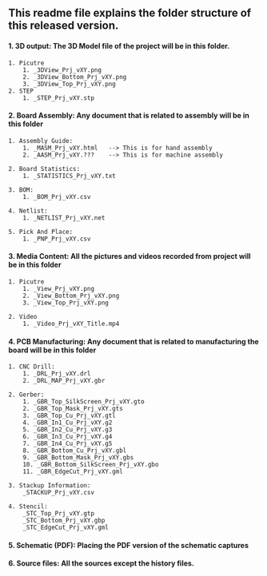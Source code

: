 ## This readme file explains the folder structure of this released version.

#### 1. 3D output: The 3D Model file of the project will be in this folder.
	1. Picutre
		1. _3DView_Prj_vXY.png
		2. _3DView_Bottom_Prj_vXY.png
		3. _3DView_Top_Prj_vXY.png
	2. STEP
		1. _STEP_Prj_vXY.stp

#### 2. Board Assembly: Any document that is related to assembly will be in this folder

	1. Assembly Guide:
		1. _MASM_Prj_vXY.html	--> This is for hand assembly
		2. _AASM_Prj_vXY.???	--> This is for machine assembly

	2. Board Statistics:
		1. _STATISTICS_Prj_vXY.txt

	3. BOM:
		1. _BOM_Prj_vXY.csv

	4. Netlist:
		1. _NETLIST_Prj_vXY.net

	5. Pick And Place:
		1. _PNP_Prj_vXY.csv

#### 3. Media Content: All the pictures and videos recorded from project will be in this folder
	
	1. Picutre
		1. _View_Prj_vXY.png
		2. _View_Bottom_Prj_vXY.png
		3. _View_Top_Prj_vXY.png

	2. Video
		1. _Video_Prj_vXY_Title.mp4

#### 4. PCB Manufacturing: Any document that is related to manufacturing the board will be in this folder

	1. CNC Drill:
		1. _DRL_Prj_vXY.drl		
		2. _DRL_MAP_Prj_vXY.gbr

	2. Gerber:
		1. _GBR_Top_SilkScreen_Prj_vXY.gto
		2. _GBR_Top_Mask_Prj_vXY.gts
		3. _GBR_Top_Cu_Prj_vXY.gtl
		4. _GBR_In1_Cu_Prj_vXY.g2
		5. _GBR_In2_Cu_Prj_vXY.g3
		6. _GBR_In3_Cu_Prj_vXY.g4
		7. _GBR_In4_Cu_Prj_vXY.g5
		8. _GBR_Bottom_Cu_Prj_vXY.gbl
		9. _GBR_Bottom_Mask_Prj_vXY.gbs
		10. _GBR_Bottom_SilkScreen_Prj_vXY.gbo
		11. _GBR_EdgeCut_Prj_vXY.gml

	3. Stackup Information:
		_STACKUP_Prj_vXY.csv

	4. Stencil:
		_STC_Top_Prj_vXY.gtp
		_STC_Bottom_Prj_vXY.gbp
		_STC_EdgeCut_Prj_vXY.gml

#### 5. Schematic (PDF): Placing the PDF version of the schematic captures

#### 6. Source files: All the sources except the history files.